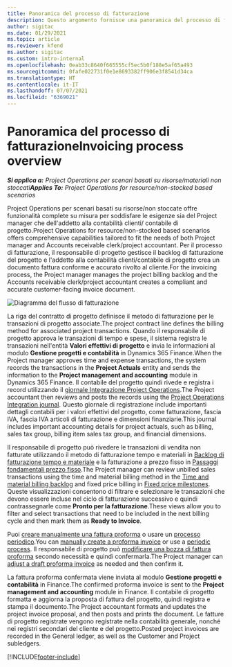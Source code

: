 ```yaml
---
title: Panoramica del processo di fatturazione
description: Questo argomento fornisce una panoramica del processo di fatturazione in Project Operations per scenari di risorse/materiali non stoccati.
author: sigitac
ms.date: 01/29/2021
ms.topic: article
ms.reviewer: kfend
ms.author: sigitac
ms.custom: intro-internal
ms.openlocfilehash: 0eab33c8640f665555cf5ec5b0f188e5af65a493
ms.sourcegitcommit: 0fafe022731f0e1e8693382ff906e3f8541d34ca
ms.translationtype: HT
ms.contentlocale: it-IT
ms.lasthandoff: 07/07/2021
ms.locfileid: "6369021"
---
```

# <a name="invoicing-process-overview"></a><span data-ttu-id="b2205-103">Panoramica del processo di fatturazione</span><span class="sxs-lookup"><span data-stu-id="b2205-103">Invoicing process overview</span></span>

<span data-ttu-id="b2205-104">_**Si applica a:** Project Operations per scenari basati su risorse/materiali non stoccati_</span><span class="sxs-lookup"><span data-stu-id="b2205-104">_**Applies To:** Project Operations for resource/non-stocked based scenarios_</span></span>

<span data-ttu-id="b2205-105">Project Operations per scenari basati su risorse/non stoccate offre funzionalità complete su misura per soddisfare le esigenze sia del Project manager che dell'addetto alla contabilità clienti/ contabile di progetto.</span><span class="sxs-lookup"><span data-stu-id="b2205-105">Project Operations for resource/non-stocked based scenarios offers comprehensive capabilities tailored to fit the needs of both Project manager and Accounts receivable clerk/project accountant.</span></span> <span data-ttu-id="b2205-106">Per il processo di fatturazione, il responsabile di progetto gestisce il backlog di fatturazione del progetto e l'addetto alla contabilità clienti/contabile di progetto crea un documento fattura conforme e accurato rivolto al cliente.</span><span class="sxs-lookup"><span data-stu-id="b2205-106">For the invoicing process, the Project manager manages the project billing backlog and the Accounts receivable clerk/project accountant creates a compliant and accurate customer-facing invoice document.</span></span>

![Diagramma del flusso di fatturazione](./media/invoicing-flow.png)

<span data-ttu-id="b2205-108">La riga del contratto di progetto definisce il metodo di fatturazione per le transazioni di progetto associate.</span><span class="sxs-lookup"><span data-stu-id="b2205-108">The project contract line defines the billing method for associated project transactions.</span></span> <span data-ttu-id="b2205-109">Quando il responsabile di progetto approva le transazioni di tempo e spese, il sistema registra le transazioni nell'entità **Valori effettivi di progetto** e invia le informazioni al modulo **Gestione progetti e contabilità** in Dynamics 365 Finance.</span><span class="sxs-lookup"><span data-stu-id="b2205-109">When the Project manager approves time and expense transactions, the system records the transactions in the **Project Actuals** entity and sends the information to the **Project management and accounting** module in Dynamics 365 Finance.</span></span> <span data-ttu-id="b2205-110">Il contabile del progetto quindi rivede e registra i record utilizzando il [giornale Integrazione Project Operations](../project-accounting/project-operations-integration-journal.md).</span><span class="sxs-lookup"><span data-stu-id="b2205-110">The Project accountant then reviews and posts the records using the [Project Operations Integration journal](../project-accounting/project-operations-integration-journal.md).</span></span> <span data-ttu-id="b2205-111">Questo giornale di registrazione include importanti dettagli contabili per i valori effettivi del progetto, come fatturazione, fascia IVA, fascia IVA articoli di fatturazione e dimensioni finanziarie.</span><span class="sxs-lookup"><span data-stu-id="b2205-111">This journal includes important accounting details for project actuals, such as billing, sales tax group, billing item sales tax group, and financial dimensions.</span></span>

<span data-ttu-id="b2205-112">Il responsabile di progetto può rivedere le transazioni di vendita non fatturate utilizzando il metodo di fatturazione tempo e materiali in [Backlog di fatturazione tempo e materiale](../proforma-invoicing/manage-billing-backlog.md#time-and-material-billing-backlog) e la fatturazione a prezzo fisso in [Passaggi fondamentali prezzo fisso](../proforma-invoicing/manage-billing-backlog.md#fixed-price-milestones).</span><span class="sxs-lookup"><span data-stu-id="b2205-112">The Project manager can review unbilled sales transactions using the time and material billing method in the [Time and material billing backlog](../proforma-invoicing/manage-billing-backlog.md#time-and-material-billing-backlog) and fixed price billing in [Fixed price milestones](../proforma-invoicing/manage-billing-backlog.md#fixed-price-milestones).</span></span> <span data-ttu-id="b2205-113">Queste visualizzazioni consentono di filtrare e selezionare le transazioni che devono essere incluse nel ciclo di fatturazione successivo e quindi contrassegnarle come **Pronto per la fatturazione**.</span><span class="sxs-lookup"><span data-stu-id="b2205-113">These views allow you to filter and select transactions that need to be included in the next billing cycle and then mark them as **Ready to Invoice**.</span></span>

<span data-ttu-id="b2205-114">Puoi [creare manualmente una fattura proforma](../proforma-invoicing/create-manual-proforma-invoice.md) o usare un [processo periodico](../proforma-invoicing/configure-automated-invoice-creation.md).</span><span class="sxs-lookup"><span data-stu-id="b2205-114">You can [manually create a proforma invoice](../proforma-invoicing/create-manual-proforma-invoice.md) or use a [periodic process](../proforma-invoicing/configure-automated-invoice-creation.md).</span></span> <span data-ttu-id="b2205-115">Il responsabile di progetto può [modificare una bozza di fattura proforma](../proforma-invoicing/manage-proforma-invoice.md) secondo necessità e quindi confermarla.</span><span class="sxs-lookup"><span data-stu-id="b2205-115">The Project manager can [adjust a draft proforma invoice](../proforma-invoicing/manage-proforma-invoice.md) as needed and then confirm it.</span></span>

<span data-ttu-id="b2205-116">La fattura proforma confermata viene inviata al modulo **Gestione progetti e contabilità** in Finance.</span><span class="sxs-lookup"><span data-stu-id="b2205-116">The confirmed proforma invoice is sent to the **Project management and accounting** module in Finance.</span></span> <span data-ttu-id="b2205-117">Il contabile di progetto formatta e aggiorna la proposta di fattura del progetto, quindi registra e stampa il documento.</span><span class="sxs-lookup"><span data-stu-id="b2205-117">The Project accountant formats and updates the project invoice proposal, and then posts and prints the document.</span></span> <span data-ttu-id="b2205-118">Le fatture di progetto registrate vengono registrate nella contabilità generale, nonché nei registri secondari del cliente e del progetto.</span><span class="sxs-lookup"><span data-stu-id="b2205-118">Posted project invoices are recorded in the General ledger, as well as the Customer and Project subledgers.</span></span>


[!INCLUDE[footer-include](../includes/footer-banner.md)]